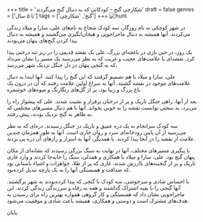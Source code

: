 +++
title = 'شکارچی گنج - کودکانی که به دنبال گنج می‌گردند'
draft = false
genres = ['تا ۵ سال']
tags = ['گنج', 'شکارچی']
+++
![hunt](/25.hunt.jpg)

در شهر کوچکی به نام روزگار، سه کودک شجاع به نام‌های علی، سارا و میلاد زندگی می‌کردند. آنها همیشه به دنبال ماجراجویی و هیجان‌انگیزی می‌گشتند و همیشه به دنبال پیدا کردن گنج‌های پنهان می‌بودند.

یک روز، در حین بازی در باغچه‌ای بزرگ، علی یک نقشه قدیمی را در زیر تنه درختی پیدا کرد. نقشه‌ای با علامت‌های عجیب و غریب که به نظر می‌رسید یک مسیر را نشان می‌داد که به گنجی پنهان در دل جنگل نزدیک شهر می‌رسد.

علی، سارا و میلاد با هم تصمیم گرفتند که این گنج را پیدا کنند. آنها ابتدا به دنبال علامت‌های موجود در نقشه گشتند. آنها به سراغ اولین علامت رفتند که آن در درون یک باغ بزرگ و زیبا بود، پر از گل‌های رنگارنگ و میوه‌های خوشمزه.

بعد از آنها، راهی جنگل تاریک و پر از درختان پرفراز و نشیب شدند. علی که پیشواز راه را می‌برد، به سختی توانست نقشه را به خوبی بخواند. آنها با هم دنبال مسیرهای مختلفی که به ظاهر به گنج نزدیک بودند، پیش رفتند.

سه کودک سرانجام به یک دره عمیق و تاریک در جنگل رسیدند. دره‌ای که به نظر می‌رسید از آن پایین رودخانه‌ای سرد و روان جاری است. آنها به طور همزمان چندین علامت از نقشه را در آنجا پیدا کردند. با همدیگر، آنها به اسرار و رازهای آن دره پی بردند.

با پیگیری مسیرهای مختلف، آنها در نهایت به سنگ بزرگی رسیدند که نشانه‌ای از مکان پنهان گنج بود. علی، سارا و میلاد با همکاری و همدلی، سنگ را جابه‌جا کردند و وارد غاری تاریک و پر از گنجینه‌های باارزش شدند. غاری که پر از طلا، جواهرات و اشیاء باستانی بود که صداقت و همبستگی آنها را به یک پارچه تبدیل کرده‌بود.

با احساس شادی و سرخوشی، سه کودک با گنجی که پیدا کرده‌بودند به شهر برگشتند. آنها گنجی را با بقیه اشتراک گذاشتند و همه به رفاه و سرزندگی زندگی کردند. این ماجراجویی نشان داد که همبستگی و کار گروهی همواره بهترین راه برای رسیدن به هدف‌های مشترک است و دوستی و همکاری، همیشه باعث شادی و موفقیت می‌شود.


پایان.